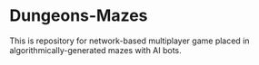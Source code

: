 # Dungeons-Mazes
This is repository for network-based multiplayer game placed in algorithmically-generated mazes with AI bots.
